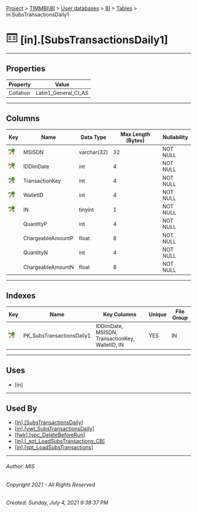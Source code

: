 #### 

[Project](../../../../index.md) > [TIMMBI\\BI](../../../index.md) > [User databases](../../index.md) > [BI](../index.md) > [Tables](Tables.md) > in.SubsTransactionsDaily1

# ![Tables](../../../../Images/Table32.png) [in].[SubsTransactionsDaily1]

---

## <a name="#properties"></a>Properties

| Property | Value |
|---|---|
| Collation | Latin1_General_CI_AS |


---

## <a name="#columns"></a>Columns

| Key | Name | Data Type | Max Length (Bytes) | Nullability |
|---|---|---|---|---|
| [![ PK_SubsTransactionsDaily1 ](../../../../Images/pkcluster.png)](#indexes) | MSISDN | varchar(32) | 32 | NOT NULL | Date Dimension ( see [fwk.DimDate](DimDate.md) ) |
| [![ PK_SubsTransactionsDaily1 ](../../../../Images/pkcluster.png)](#indexes) | IDDimDate | int | 4 | NOT NULL | Subscriber Phone Number |
| [![ PK_SubsTransactionsDaily1 ](../../../../Images/pkcluster.png)](#indexes) | TransactionKey | int | 4 | NOT NULL | Transaction identification ( see [in.TransactionKeys](TransactionKeys.md) ) |
| [![ PK_SubsTransactionsDaily1 ](../../../../Images/pkcluster.png)](#indexes) | WalletID | int | 4 | NOT NULL | Wallet identification  ( see [in.WalletTypes](WalletTypes.md) ) |
| [![ PK_SubsTransactionsDaily1 ](../../../../Images/pkcluster.png)](#indexes) | IN | tinyint | 1 | NOT NULL |
|  | QuantityP | int | 4 | NOT NULL | Number of Positive (money added) Transactions |
|  | ChargeableAmountP | float | 8 | NOT NULL | Amount Positive (money added) Transactions |
|  | QuantityN | int | 4 | NOT NULL | Number of Negative (money deducted) Transactions |
|  | ChargeableAmountN | float | 8 | NOT NULL | Amount Negative (money deducted) Transactions |


---

## <a name="#indexes"></a>Indexes

| Key | Name | Key Columns | Unique | File Group |
|---|---|---|---|---|
| [![Cluster Primary Key PK_SubsTransactionsDaily1: IDDimDate\MSISDN\TransactionKey\WalletID\IN](../../../../Images/pkcluster.png)](#indexes) | PK_SubsTransactionsDaily1 | IDDimDate, MSISDN, TransactionKey, WalletID, IN | YES | IN |


---

## <a name="#uses"></a>Uses

* [in]


---

## <a name="#usedby"></a>Used By

* [[in].[SubsTransactionsDaily]](../Views/SubsTransactionsDaily.md)
* [[in].[vwt_SubsTransactionsDaily]](../Views/vwt_SubsTransactionsDaily.md)
* [[fwk].[spc_DeleteBeforeRun]](../Programmability/Stored_Procedures/spc_DeleteBeforeRun.md)
* [[in].[_spt_LoadSubsTransactions_CB]](../Programmability/Stored_Procedures/_spt_LoadSubsTransactions_CB.md)
* [[in].[spt_LoadSubsTransactions]](../Programmability/Stored_Procedures/spt_LoadSubsTransactions.md)


---

###### Author:  MIS

###### Copyright 2021 - All Rights Reserved

###### Created: Sunday, July 4, 2021 9:38:37 PM

